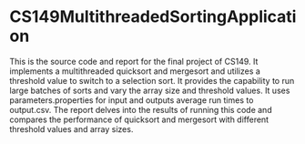 # CS149MultithreadedSortingApplication
This is the source code and report for the final project of CS149. It implements a multithreaded quicksort and mergesort and utilizes a threshold value to switch to a selection sort. It provides the capability to run large batches of sorts and vary the array size and threshold values. It uses parameters.properties for input and outputs average run times to output.csv.
The report delves into the results of running this code and compares the performance of quicksort and mergesort with different threshold values and array sizes.
